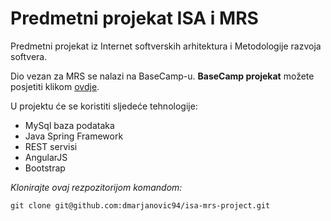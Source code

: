 # Predmetni projekat ISA i MRS
Predmetni projekat iz Internet softverskih arhitektura i Metodologije razvoja softvera.

Dio vezan za MRS se nalazi na BaseCamp-u. **BaseCamp projekat** možete posjetiti klikom [ovdje](https://3.basecamp.com/3300796/projects/596139).

U projektu će se koristiti sljedeće tehnologije:
* MySql baza podataka
* Java Spring Framework
* REST servisi
* AngularJS
* Bootstrap

*Klonirajte ovaj rezpozitorijom komandom:*
```
git clone git@github.com:dmarjanovic94/isa-mrs-project.git
```
